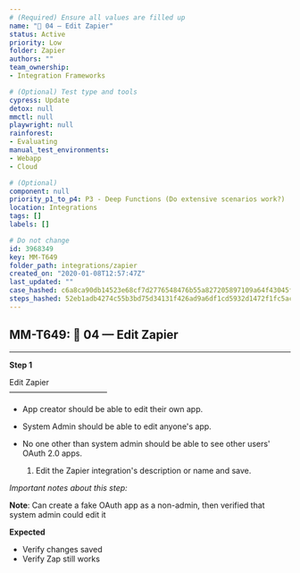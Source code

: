 ```yaml
---
# (Required) Ensure all values are filled up
name: "🔸 04 — Edit Zapier"
status: Active
priority: Low
folder: Zapier
authors: ""
team_ownership: 
- Integration Frameworks

# (Optional) Test type and tools
cypress: Update
detox: null
mmctl: null
playwright: null
rainforest: 
- Evaluating
manual_test_environments: 
- Webapp
- Cloud

# (Optional)
component: null
priority_p1_to_p4: P3 - Deep Functions (Do extensive scenarios work?)
location: Integrations
tags: []
labels: []

# Do not change
id: 3968349
key: MM-T649
folder_path: integrations/zapier
created_on: "2020-01-08T12:57:47Z"
last_updated: ""
case_hashed: c6a8ca90db14523e68cf7d2776548476b55a827205897109a64f43045f1825aae6744170631571c4ffce5e3807e23672
steps_hashed: 52eb1adb4274c55b3bd75d34131f426ad9a6df1cd5932d1472f1fc5ac88a3c4531e99ec19b3a6061d2e1b39050ee3eb4
---
```


## MM-T649: 🔸 04 — Edit Zapier

---

**Step 1**

Edit Zapier\
–––––––––––––––––––––––––

- App creator should be able to edit their own app.

- System Admin should be able to edit anyone's app.

- No one other than system admin should be able to see other users' OAuth 2.0 apps.

  1. Edit the Zapier integration's description or name and save.

_Important notes about this step:_

**Note**: Can create a fake OAuth app as a non-admin, then verified that system admin could edit it

**Expected**

- Verify changes saved
- Verify Zap still works
